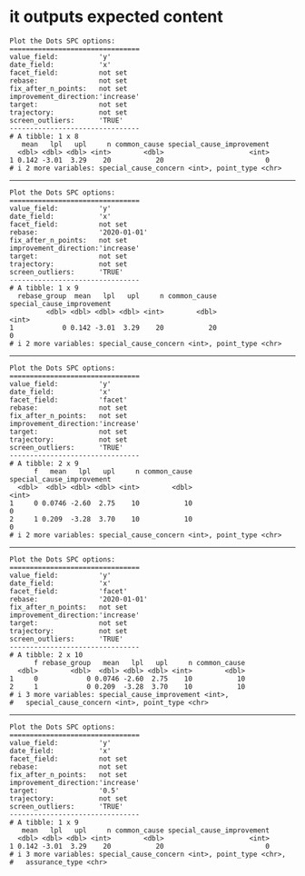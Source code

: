 # it outputs expected content

    Plot the Dots SPC options:
    ================================
    value_field:          'y'
    date_field:           'x'
    facet_field:          not set
    rebase:               not set
    fix_after_n_points:   not set
    improvement_direction:'increase'
    target:               not set
    trajectory:           not set
    screen_outliers:      'TRUE'
    --------------------------------
    # A tibble: 1 x 8
       mean   lpl   upl     n common_cause special_cause_improvement
      <dbl> <dbl> <dbl> <int>        <dbl>                     <int>
    1 0.142 -3.01  3.29    20           20                         0
    # i 2 more variables: special_cause_concern <int>, point_type <chr>

---

    Plot the Dots SPC options:
    ================================
    value_field:          'y'
    date_field:           'x'
    facet_field:          not set
    rebase:               '2020-01-01'
    fix_after_n_points:   not set
    improvement_direction:'increase'
    target:               not set
    trajectory:           not set
    screen_outliers:      'TRUE'
    --------------------------------
    # A tibble: 1 x 9
      rebase_group  mean   lpl   upl     n common_cause special_cause_improvement
             <dbl> <dbl> <dbl> <dbl> <int>        <dbl>                     <int>
    1            0 0.142 -3.01  3.29    20           20                         0
    # i 2 more variables: special_cause_concern <int>, point_type <chr>

---

    Plot the Dots SPC options:
    ================================
    value_field:          'y'
    date_field:           'x'
    facet_field:          'facet'
    rebase:               not set
    fix_after_n_points:   not set
    improvement_direction:'increase'
    target:               not set
    trajectory:           not set
    screen_outliers:      'TRUE'
    --------------------------------
    # A tibble: 2 x 9
          f   mean   lpl   upl     n common_cause special_cause_improvement
      <dbl>  <dbl> <dbl> <dbl> <int>        <dbl>                     <int>
    1     0 0.0746 -2.60  2.75    10           10                         0
    2     1 0.209  -3.28  3.70    10           10                         0
    # i 2 more variables: special_cause_concern <int>, point_type <chr>

---

    Plot the Dots SPC options:
    ================================
    value_field:          'y'
    date_field:           'x'
    facet_field:          'facet'
    rebase:               '2020-01-01'
    fix_after_n_points:   not set
    improvement_direction:'increase'
    target:               not set
    trajectory:           not set
    screen_outliers:      'TRUE'
    --------------------------------
    # A tibble: 2 x 10
          f rebase_group   mean   lpl   upl     n common_cause
      <dbl>        <dbl>  <dbl> <dbl> <dbl> <int>        <dbl>
    1     0            0 0.0746 -2.60  2.75    10           10
    2     1            0 0.209  -3.28  3.70    10           10
    # i 3 more variables: special_cause_improvement <int>,
    #   special_cause_concern <int>, point_type <chr>

---

    Plot the Dots SPC options:
    ================================
    value_field:          'y'
    date_field:           'x'
    facet_field:          not set
    rebase:               not set
    fix_after_n_points:   not set
    improvement_direction:'increase'
    target:               '0.5'
    trajectory:           not set
    screen_outliers:      'TRUE'
    --------------------------------
    # A tibble: 1 x 9
       mean   lpl   upl     n common_cause special_cause_improvement
      <dbl> <dbl> <dbl> <int>        <dbl>                     <int>
    1 0.142 -3.01  3.29    20           20                         0
    # i 3 more variables: special_cause_concern <int>, point_type <chr>,
    #   assurance_type <chr>

